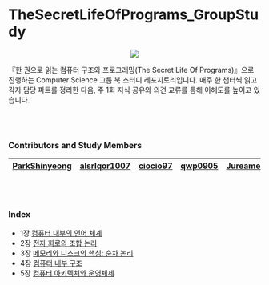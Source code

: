 # TheSecretLifeOfPrograms_GroupStudy

<div align="center">

![](https://images.velog.io/images/yeobi_01/post/9b9a464f-e286-4e11-910a-3c3361b252fc/%ED%95%9C%20%EA%B6%8C%EC%9C%BC%EB%A1%9C%20%EC%9D%BD%EB%8A%94%20%EC%BB%B4%ED%93%A8%ED%84%B0%20%EA%B5%AC%EC%A1%B0%EC%99%80%20%ED%94%84%EB%A1%9C%EA%B7%B8%EB%9E%98%EB%B0%8D.png)

</div>

『한 권으로 읽는 컴퓨터 구조와 프로그래밍(The Secret Life Of Programs)』으로 진행하는 Computer Science 그룹 북 스터디 레포지토리입니다. 매주 한 챕터씩 읽고 각자 담당 파트를 정리한 다음, 주 1회 지식 공유와 의견 교류를 통해 이해도를 높이고 있습니다.

<br></br>

### Contributors and Study Members

| [ParkShinyeong](https://github.com/ParkShinyeong) | [alsrlqor1007](https://github.com/alsrlqor1007) | [ciocio97](https://github.com/ciocio97) | [qwp0905](https://github.com/qwp0905) | [Jureamer](https://github.com/Jureamer) |
| :-----------------------------------------------: | :---------------------------------------------: | :-------------------------------------: | :-----------------------------------: | :-------------------------------------: |

<br></br>

### Index

- 1장 [컴퓨터 내부의 언어 체계](https://github.com/alsrlqor1007/TheSecretLifeOfPrograms_GroupStudy/tree/main/%5B1%EC%9E%A5%5D%20%EC%BB%B4%ED%93%A8%ED%84%B0%20%EB%82%B4%EB%B6%80%EC%9D%98%20%EC%96%B8%EC%96%B4%20%EC%B2%B4%EA%B3%84)
- 2장 [전자 회로의 조합 논리](https://github.com/alsrlqor1007/TheSecretLifeOfPrograms_GroupStudy/tree/main/%5B2%EC%9E%A5%5D%20%EC%A0%84%EC%9E%90%20%ED%9A%8C%EB%A1%9C%EC%9D%98%20%EC%A1%B0%ED%95%A9%20%EB%85%BC%EB%A6%AC)
- 3장 [메모리와 디스크의 핵심: 순차 논리](https://github.com/alsrlqor1007/TheSecretLifeOfPrograms_GroupStudy/tree/main/%5B3%EC%9E%A5%5D%20%EB%A9%94%EB%AA%A8%EB%A6%AC%EC%99%80%20%EB%94%94%EC%8A%A4%ED%81%AC%EC%9D%98%20%ED%95%B5%EC%8B%AC:%20%EC%88%9C%EC%B0%A8%20%EB%85%BC%EB%A6%AC)
- 4장 [컴퓨터 내부 구조](https://github.com/alsrlqor1007/TheSecretLifeOfPrograms_GroupStudy/tree/main/%5B4%EC%9E%A5%5D%20%EC%BB%B4%ED%93%A8%ED%84%B0%20%EB%82%B4%EB%B6%80%20%EA%B5%AC%EC%A1%B0)
- 5장 [컴퓨터 아키텍처와 운영체제](https://github.com/alsrlqor1007/TheSecretLifeOfPrograms_GroupStudy/tree/main/%5B5%EC%9E%A5%5D%20%EC%BB%B4%ED%93%A8%ED%84%B0%20%EC%95%84%ED%82%A4%ED%85%8D%EC%B2%98%EC%99%80%20%EC%9A%B4%EC%98%81%EC%B2%B4%EC%A0%9C)
